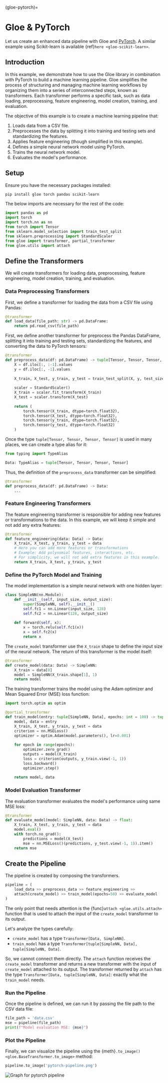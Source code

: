 (gloe-pytorch)=
# Gloe & PyTorch


Let us create an enhanced data pipeline with Gloe and [PyTorch](https://pytorch.org/). A similar example using Scikit-learn is available {ref}`here <gloe-scikit-learn>`.


## Introduction

In this example, we demonstrate how to use the Gloe library in combination with PyTorch to build a machine learning pipeline. Gloe simplifies the process of structuring and managing machine learning workflows by organizing them into a series of interconnected steps, known as transformers. Each transformer performs a specific task, such as data loading, preprocessing, feature engineering, model creation, training, and evaluation.

The objective of this example is to create a machine learning pipeline that:

1. Loads data from a CSV file.
2. Preprocesses the data by splitting it into training and testing sets and standardizing the features.
3. Applies feature engineering (though simplified in this example).
4. Defines a simple neural network model using PyTorch.
5. Trains the neural network model.
6. Evaluates the model's performance.

## Setup

Ensure you have the necessary packages installed:

```sh
pip install gloe torch pandas scikit-learn
```

The below imports are necessary for the rest of the code:

```python
import pandas as pd
import torch
import torch.nn as nn
from torch import Tensor
from sklearn.model_selection import train_test_split
from sklearn.preprocessing import StandardScaler
from gloe import transformer, partial_transformer
from gloe.utils import attach
```

## Define the Transformers

We will create transformers for loading data, preprocessing, feature engineering, model creation, training, and evaluation.

### Data Preprocessing Transformers

First, we define a transformer for loading the data from a CSV file using Pandas:

```python
@transformer
def load_data(file_path: str) -> pd.DataFrame:
    return pd.read_csv(file_path)
```

First, we define another transformer for preprocess the Pandas DataFrame, splitting it into training and testing sets, standardizing the features, and converting the data to PyTorch tensors:


```python
@transformer
def preprocess_data(df: pd.DataFrame) -> tuple[Tensor, Tensor, Tensor, Tensor]:
    X = df.iloc[:, :-1].values
    y = df.iloc[:, -1].values
    
    X_train, X_test, y_train, y_test = train_test_split(X, y, test_size=0.2, random_state=42)
    
    scaler = StandardScaler()
    X_train = scaler.fit_transform(X_train)
    X_test = scaler.transform(X_test)
    
    return (
        torch.tensor(X_train, dtype=torch.float32), 
        torch.tensor(X_test, dtype=torch.float32),
        torch.tensor(y_train, dtype=torch.float32), 
        torch.tensor(y_test, dtype=torch.float32)
    )
```

Once the type `tuple[Tensor, Tensor, Tensor, Tensor]` is used in many places, we can create a type alias for it:

```python
from typing import TypeAlias

Data: TypeAlias = tuple[Tensor, Tensor, Tensor, Tensor]
```

Thus, the definition of the `preprocess_data` transformer can be simplified:

```python
@transformer
def preprocess_data(df: pd.DataFrame) -> Data:
    ...
```

### Feature Engineering Transformers

The feature engineering transformer is responsible for adding new features or transformations to the data. In this example, we will keep it simple and not add any extra features:

```python
@transformer
def feature_engineering(data: Data) -> Data:
    X_train, X_test, y_train, y_test = data
    # Here you can add more features or transformations
    # Example: Add polynomial features, interactions, etc.
    # For simplicity, we will not add extra features in this example.
    return X_train, X_test, y_train, y_test
```

### Define the PyTorch Model and Training

The model implementation is a simple neural network with one hidden layer:

```python
class SimpleNN(nn.Module):
    def __init__(self, input_size, output_size):
        super(SimpleNN, self).__init__()
        self.fc1 = nn.Linear(input_size, 128)
        self.fc2 = nn.Linear(128, output_size)
    
    def forward(self, x):
        x = torch.relu(self.fc1(x))
        x = self.fc2(x)
        return x
```

The `create_model` transformer use the `X_train` shape to define the input size of the neural network. The return of this transformer is the model itself:

```python
@transformer
def create_model(data: Data) -> SimpleNN:
    X_train = data[0]
    model = SimpleNN(X_train.shape[1], 1)
    return model
```

The training transformer trains the model using the Adam optimizer and Mean Squared Error (MSE) loss function:

```python
import torch.optim as optim

@partial_transformer
def train_model(entry: tuple[SimpleNN, Data], epochs: int = 100) -> tuple[SimpleNN, Data]:
    model, data = entry
    X_train, X_test, y_train, y_test = data
    criterion = nn.MSELoss()
    optimizer = optim.Adam(model.parameters(), lr=0.001)
    
    for epoch in range(epochs):
        optimizer.zero_grad()
        outputs = model(X_train)
        loss = criterion(outputs, y_train.view(-1, 1))
        loss.backward()
        optimizer.step()
    
    return model, data
```

### Model Evaluation Transformer

The evaluation transformer evaluates the model's performance using same MSE loss:

```python
@transformer
def evaluate_model(model: SimpleNN, data: Data) -> float:
    X_train, X_test, y_train, y_test = data
    model.eval()
    with torch.no_grad():
        predictions = model(X_test)
        mse = nn.MSELoss()(predictions, y_test.view(-1, 1)).item()
    return mse
``` 

## Create the Pipeline

The pipeline is created by composing the transformers.

```python
pipeline = (
    load_data >> preprocess_data >> feature_engineering >>
    attach(create_model) >> train_model(epochs=50) >> evaluate_model
)
```

The only point that needs attention is the {func}`attach <gloe.utils.attach>` function that is used to attach the input of the `create_model` transformer to its output. 

Let's analyze the types carefully:

- `create_model` has a type `Transformer[Data, SimpleNN]`.
- `train_model` has a type `Transformer[tuple[SimpleNN, Data], tuple[SimpleNN, Data]`.

So, we cannot connect them directly. The `attach` function receives the `create_model` transformer and returns a new transformer with the input of `create_model` attached to its output. The transformer returned by `attach` has the type `Transformer[Data, tuple[SimpleNN, Data]`: exactly what the `train_model` needs.

### Run the Pipeline

Once the pipeline is defined, we can run it by passing the file path to the CSV data file:

```python
file_path = 'data.csv'
mse = pipeline(file_path)
print(f"Model evaluation MSE: {mse}")
```

### Plot the Pipeline

Finally, we can visualize the pipeline using the {meth}`.to_image() <gloe.BaseTransformer.to_image>` method:

```python
pipeline.to_image('pytorch-pipeline.png')
```


![Graph for pytorch pipeline](../_static/assets/pytorch-pipeline.jpeg)